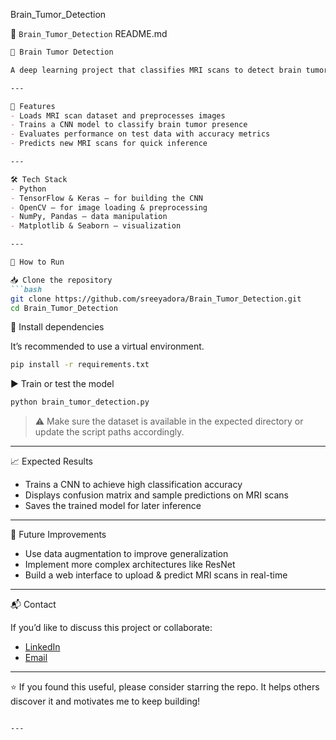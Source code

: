 Brain_Tumor_Detection

🧠 `Brain_Tumor_Detection` README.md

````markdown
🧠 Brain Tumor Detection

A deep learning project that classifies MRI scans to detect brain tumors using a Convolutional Neural Network (CNN).

---

🚀 Features
- Loads MRI scan dataset and preprocesses images
- Trains a CNN model to classify brain tumor presence
- Evaluates performance on test data with accuracy metrics
- Predicts new MRI scans for quick inference

---

🛠 Tech Stack
- Python
- TensorFlow & Keras – for building the CNN
- OpenCV – for image loading & preprocessing
- NumPy, Pandas – data manipulation
- Matplotlib & Seaborn – visualization

---

🚀 How to Run

📥 Clone the repository
```bash
git clone https://github.com/sreeyadora/Brain_Tumor_Detection.git
cd Brain_Tumor_Detection
````

🐍 Install dependencies

It’s recommended to use a virtual environment.

```bash
pip install -r requirements.txt
```

▶️ Train or test the model

```bash
python brain_tumor_detection.py
```

> ⚠️ Make sure the dataset is available in the expected directory or update the script paths accordingly.

---

📈 Expected Results

* Trains a CNN to achieve high classification accuracy
* Displays confusion matrix and sample predictions on MRI scans
* Saves the trained model for later inference

---

📝 Future Improvements

* Use data augmentation to improve generalization
* Implement more complex architectures like ResNet
* Build a web interface to upload & predict MRI scans in real-time

---

📬 Contact

If you’d like to discuss this project or collaborate:

* [LinkedIn](https://linkedin.com/in/sreeyadora)
* [Email](mailto:sreeyadora@gmail.com)

---

⭐ If you found this useful, please consider starring the repo.
It helps others discover it and motivates me to keep building!

```

---

